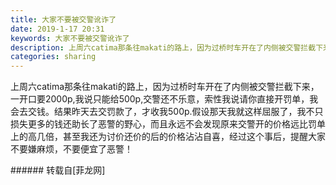 ```yaml
---
title: 大家不要被交警讹诈了
date: 2019-1-17 20:31
keywords: 大家不要被交警讹诈了
description: 上周六catima那条往makati的路上，因为过桥时车开在了内侧被交警拦截下来，一开口要2000p,我说只能给500p,交警还不乐意，索性我说请你直接开罚单，我会去交钱。结果昨天去交罚款了，才收我500p.假设那天我就这样屈服了，我不只损失更多的钱还助长了恶警的野心，而且永远不会发现原来交警开的价格远比罚单上的高几倍，甚至我还为讨价还价的后的价格沾沾自喜，经过这个事后，提醒大家不要嫌麻烦，不要便宜了恶警！
categories: sharing
---
```

<td class="t_f" id="postmessage_2725187">

上周六catima那条往makati的路上，因为过桥时车开在了内侧被交警拦截下来，一开口要2000p,我说只能给500p,交警还不乐意，索性我说请你直接开罚单，我会去交钱。结果昨天去交罚款了，才收我500p.假设那天我就这样屈服了，我不只损失更多的钱还助长了恶警的野心，而且永远不会发现原来交警开的价格远比罚单上的高几倍，甚至我还为讨价还价的后的价格沾沾自喜，经过这个事后，提醒大家不要嫌麻烦，不要便宜了恶警！<br/>
</td>
###### 转载自[菲龙网]